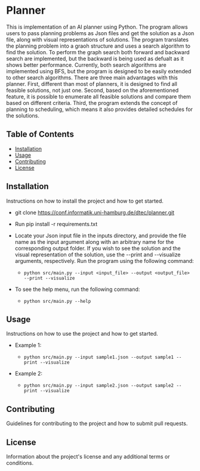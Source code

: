 # Planner

This is implementation of an AI planner using Python. The program allows users to pass planning problems as Json files and get the solution as a Json file, along with visual representations of solutions. The program translates the planning problem into a graoh structure and uses a search algorithm to find the solution. To perform the graph search both forward and backward search are implemented, but the backward is being used as defualt as it shows better performance. Currently, both search algorithms are implemented using BFS, but the program is designed to be easily extended to other search algorithms. There are three main advantages with this planner. First, different than most of planners, it is designed to find all feasible solutions, not just one. Second, based on the aforementioned feature, it is possible to enumerate all feasible solutions and compare them based on different criteria. Third, the program extends the concept of planning to scheduling, which means it also provides detailed schedules for the solutions.

## Table of Contents

- [Installation](#installation)
- [Usage](#usage)
- [Contributing](#contributing)
- [License](#license)

## Installation

Instructions on how to install the project and how to get started.

- git clone https://conf.informatik.uni-hamburg.de/dtec/planner.git
- Run pip install -r requirements.txt
- Locate your Json input file in the inputs directory, and provide the file name as the input argument along with an arbitrary name for the corresponding output folder. If you wish to see the solution and the visual representation of the solution, use the --print and --visualize arguments, respectively. Run the program using the following command:
    - ```python src/main.py --input <input_file> --output <output_file> --print --visualize```

- To see the help menu, run the following command:

    - ```python src/main.py --help```

## Usage

Instructions on how to use the project and how to get started.

- Example 1:
    - ```python src/main.py --input sample1.json --output sample1 --print --visualize```

- Example 2:
    - ```python src/main.py --input sample2.json --output sample2 --print --visualize```

## Contributing

Guidelines for contributing to the project and how to submit pull requests.

## License

Information about the project's license and any additional terms or conditions.
